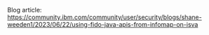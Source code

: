 Blog article: https://community.ibm.com/community/user/security/blogs/shane-weeden1/2023/06/22/using-fido-java-apis-from-infomap-on-isva
